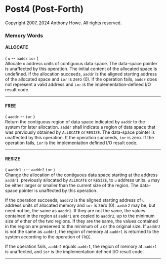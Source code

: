 Post4 (Post-Forth)
==================

Copyright 2007, 2024 Anthony Howe.  All rights reserved.


### Memory Words

#### ALLOCATE
( `u` -- `aaddr` `ior` )  
Allocate `u` address units of contiguous data space.  The data-space pointer is unaffected by this operation.  The initial content of the allocated space is undefined.  If the allocation succeeds, `aaddr` is the aligned starting address of the allocated space and `ior` is zero (0).  If the operation fails, `aaddr` does not represent a valid address and `ior` is the implementation-defined I/O result code.

- - -
#### FREE
( `aaddr` -- `ior` )  
Return the contiguous region of data space indicated by `aaddr` to the system for later allocation.  `aaddr` shall indicate a region of data space that was previously obtained by `ALLOCATE` or `RESIZE`.  The data-space pointer is unaffected by this operation.  If the operation succeeds, `ior` is zero.  If the operation fails, `ior` is the implementation defined I/O result code.

- - -
#### RESIZE
( `aaddr1` `u` -- `aaddr2` `ior` )  
Change the allocation of the contiguous data space starting at the address `aaddr1`, previously allocated by `ALLOCATE` or      `RESIZE`, to `u` address units.  `u` may be either larger or smaller than the current size of the region.  The data-space pointer is unaffected by this operation.

If the operation succeeds, `aaddr2` is the aligned starting address of `u` address units of allocated memory and `ior` is zero (0).  `aaddr2` may be, but need not be, the same as `aaddr1`.  If they are not the same, the values contained in the region at `aaddr1` are copied to `aaddr2`, up to the minimum size of either of the two regions.  If they are the same, the values contained in the region are preserved to the minimum of `u` or the original size.  If `aaddr2` is not the same as `aaddr1`, the region of memory at `aaddr1` is returned to the system according to the operation of `FREE`.

If the operation fails, `aaddr2` equals `aaddr1`, the region of memory at `aaddr1` is unaffected, and `ior` is the implementation defined I/O result code.

- - -
